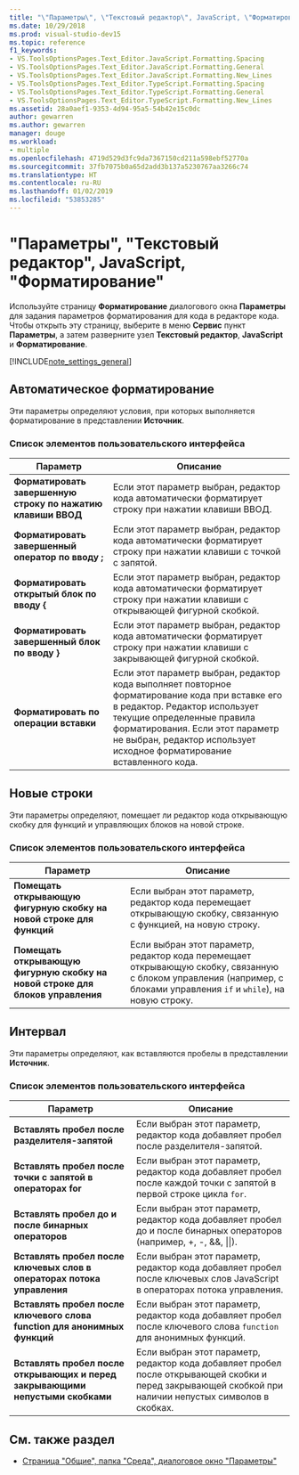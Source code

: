 ```yaml
---
title: "\"Параметры\", \"Текстовый редактор\", JavaScript, \"Форматирование\""
ms.date: 10/29/2018
ms.prod: visual-studio-dev15
ms.topic: reference
f1_keywords:
- VS.ToolsOptionsPages.Text_Editor.JavaScript.Formatting.Spacing
- VS.ToolsOptionsPages.Text_Editor.JavaScript.Formatting.General
- VS.ToolsOptionsPages.Text_Editor.JavaScript.Formatting.New_Lines
- VS.ToolsOptionsPages.Text_Editor.TypeScript.Formatting.Spacing
- VS.ToolsOptionsPages.Text_Editor.TypeScript.Formatting.General
- VS.ToolsOptionsPages.Text_Editor.TypeScript.Formatting.New_Lines
ms.assetid: 28a0aef1-9353-4d94-95a5-54b42e15c0dc
author: gewarren
ms.author: gewarren
manager: douge
ms.workload:
- multiple
ms.openlocfilehash: 4719d529d3fc9da7367150cd211a598ebf52770a
ms.sourcegitcommit: 37fb7075b0a65d2add3b137a5230767aa3266c74
ms.translationtype: HT
ms.contentlocale: ru-RU
ms.lasthandoff: 01/02/2019
ms.locfileid: "53853285"
---
```

# <a name="options-text-editor-javascript-formatting"></a>"Параметры", "Текстовый редактор", JavaScript, "Форматирование"
Используйте страницу **Форматирование** диалогового окна **Параметры** для задания параметров форматирования для кода в редакторе кода. Чтобы открыть эту страницу, выберите в меню **Сервис** пункт **Параметры**, а затем разверните узел **Текстовый редактор**, **JavaScript** и **Форматирование**.

[!INCLUDE[note_settings_general](../../data-tools/includes/note_settings_general_md.md)]

## <a name="automatic-formatting"></a>Автоматическое форматирование
 Эти параметры определяют условия, при которых выполняется форматирование в представлении **Источник**.

### <a name="uielement-list"></a>Список элементов пользовательского интерфейса

|Параметр|Описание|
|------------|-----------------|
|**Форматировать завершенную строку по нажатию клавиши ВВОД**|Если этот параметр выбран, редактор кода автоматически форматирует строку при нажатии клавиши ВВОД.|
|**Форматировать завершенный оператор по вводу ;**|Если этот параметр выбран, редактор кода автоматически форматирует строку при нажатии клавиши с точкой с запятой.|
|**Форматировать открытый блок по вводу {**|Если этот параметр выбран, редактор кода автоматически форматирует строку при нажатии клавиши с открывающей фигурной скобкой.|
|**Форматировать завершенный блок по вводу }**|Если этот параметр выбран, редактор кода автоматически форматирует строку при нажатии клавиши с закрывающей фигурной скобкой.|
|**Форматировать по операции вставки**|Если этот параметр выбран, редактор кода выполняет повторное форматирование кода при вставке его в редактор. Редактор использует текущие определенные правила форматирования. Если этот параметр не выбран, редактор использует исходное форматирование вставленного кода.|

## <a name="new-lines"></a>Новые строки
 Эти параметры определяют, помещает ли редактор кода открывающую скобку для функций и управляющих блоков на новой строке.

### <a name="uielement-list"></a>Список элементов пользовательского интерфейса

|Параметр|Описание|
|------------|-----------------|
|**Помещать открывающую фигурную скобку на новой строке для функций**|Если выбран этот параметр, редактор кода перемещает открывающую скобку, связанную с функцией, на новую строку.|
|**Помещать открывающую фигурную скобку на новой строке для блоков управления**|Если выбран этот параметр, редактор кода перемещает открывающую скобку, связанную с блоком управления (например, с блоками управления `if` и `while`), на новую строку.|

## <a name="spacing"></a>Интервал
 Эти параметры определяют, как вставляются пробелы в представлении **Источник**.

### <a name="uielement-list"></a>Список элементов пользовательского интерфейса

|Параметр|Описание|
|------------|-----------------|
|**Вставлять пробел после разделителя-запятой**|Если выбран этот параметр, редактор кода добавляет пробел после разделителя-запятой.|
|**Вставлять пробел после точки с запятой в операторах for**|Если выбран этот параметр, редактор кода добавляет пробел после каждой точки с запятой в первой строке цикла `for`.|
|**Вставлять пробел до и после бинарных операторов**|Если выбран этот параметр, редактор кода добавляет пробел до и после бинарных операторов (например, +, -, &&, &#124;&#124;).|
|**Вставлять пробел после ключевых слов в операторах потока управления**|Если выбран этот параметр, редактор кода добавляет пробел после ключевых слов JavaScript в операторах потока управления.|
|**Вставлять пробел после ключевого слова function для анонимных функций**|Если выбран этот параметр, редактор кода добавляет пробел после ключевого слова `function` для анонимных функций.|
|**Вставлять пробел после открывающих и перед закрывающими непустыми скобками**|Если выбран этот параметр, редактор кода добавляет пробел после открывающей скобки и перед закрывающей скобкой при наличии непустых символов в скобках.|

## <a name="see-also"></a>См. также раздел

- [Страница "Общие", папка "Среда", диалоговое окно "Параметры"](../../ide/reference/general-environment-options-dialog-box.md)